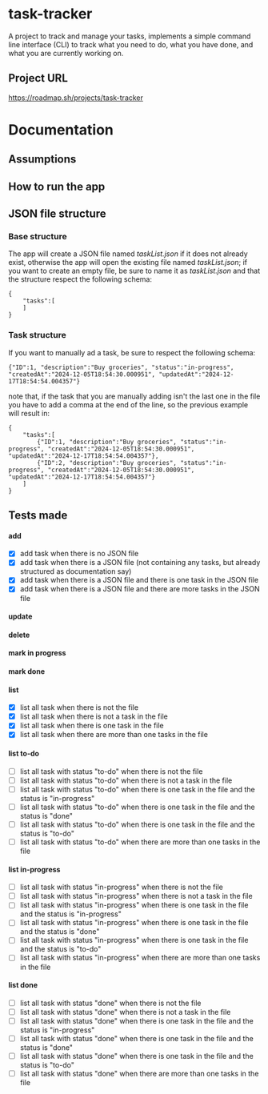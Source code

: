 # task-tracker
A project to track and manage your tasks, implements a simple command line interface (CLI) to track what you need to do, what you have done, and what you are currently working on.

## Project URL
https://roadmap.sh/projects/task-tracker

# Documentation

## Assumptions

## How to run the app

## JSON file structure
### Base structure
The app will create a JSON file named *taskList.json* if it does not already exist, otherwise the app will open the existing file named *taskList.json*; if you want to create an empty file, be sure to name it as *taskList.json* and that the structure respect the following schema:
```
{
    "tasks":[
    ]
}
```
### Task structure
If you want to manually ad a task, be sure to respect the following schema:
```
{"ID":1, "description":"Buy groceries", "status":"in-progress", "createdAt":"2024-12-05T18:54:30.000951", "updatedAt":"2024-12-17T18:54:54.004357"}
```
note that, if the task that you are manually adding isn't the last one in the file you have to add a comma at the end of the line, so the previous example will result in:
```
{
    "tasks":[
        {"ID":1, "description":"Buy groceries", "status":"in-progress", "createdAt":"2024-12-05T18:54:30.000951", "updatedAt":"2024-12-17T18:54:54.004357"},
        {"ID":2, "description":"Buy groceries", "status":"in-progress", "createdAt":"2024-12-05T18:54:30.000951", "updatedAt":"2024-12-17T18:54:54.004357"}
    ]
}
```
## Tests made
#### add
- [x] add task when there is no JSON file
- [x] add task when there is a JSON file (not containing any tasks, but already structured as documentation say)
- [x] add task when there is a JSON file and there is one task in the JSON file
- [x] add task when there is a JSON file and there are more tasks in the JSON file
#### update
#### delete
#### mark in progress
#### mark done
#### list
- [x] list all task when there is not the file
- [x] list all task when there is not a task in the file
- [x] list all task when there is one task in the file
- [x] list all task when there are more than one tasks in the file
#### list to-do
- [ ] list all task with status "to-do" when there is not the file
- [ ] list all task with status "to-do" when there is not a task in the file
- [ ] list all task with status "to-do" when there is one task in the file and the status is "in-progress"
- [ ] list all task with status "to-do" when there is one task in the file and the status is "done"
- [ ] list all task with status "to-do" when there is one task in the file and the status is "to-do"
- [ ] list all task with status "to-do" when there are more than one tasks in the file
#### list in-progress
- [ ] list all task with status "in-progress" when there is not the file
- [ ] list all task with status "in-progress" when there is not a task in the file
- [ ] list all task with status "in-progress" when there is one task in the file and the status is "in-progress"
- [ ] list all task with status "in-progress" when there is one task in the file and the status is "done"
- [ ] list all task with status "in-progress" when there is one task in the file and the status is "to-do"
- [ ] list all task with status "in-progress" when there are more than one tasks in the file
#### list done
- [ ] list all task with status "done" when there is not the file
- [ ] list all task with status "done" when there is not a task in the file
- [ ] list all task with status "done" when there is one task in the file and the status is "in-progress"
- [ ] list all task with status "done" when there is one task in the file and the status is "done"
- [ ] list all task with status "done" when there is one task in the file and the status is "to-do"
- [ ] list all task with status "done" when there are more than one tasks in the file
